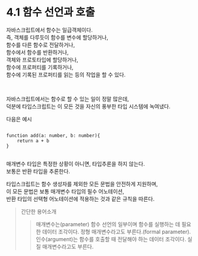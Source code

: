 # 4.1 함수 선언과 호출 

자바스크립트에서 함수는 일급객체이다.  
즉, 객체를 다루듯이 함수를 변수에 할당하거나,  
함수를 다른 함수로 전달하거나,  
함수에서 함수를 반환하거나,  
객체와 프로토타입에 할당하거나,  
함수에 프로퍼티를 기록하거나,  
함수에 기록된 프로퍼티를 읽는 등의 작업을 할 수 있다.  

<br>

자바스크립트에서는 함수로 할 수 있는 일이 정말 많은데,  
덕분에 타입스크립트는 이 모든 것을 자신의 풍부한 타입 시스템에 녹여냈다.  

다음은 예시  

<pre>
<code>
function add(a: number, b: number){
    return a + b 
}
</code>
</pre>

매개변수 타입은 특정한 상황이 아니면, 타입추론을 하지 않는다.  
보통은 반환 타입을 추론한다.  

타입스크립트는 함수 생성자를 제외한 모든 문법을 안전하게 지원하며,  
이 모든 문법은 보통 매개변수 타입의 필수 어노테이션,  
반환 타입의 선택형 어노테이션에 적용하는 것과 같은 규칙을 따른다.  

> 간단한 용어소개 
>> 매개변수는(parameter) 함수 선언의 일부이며 함수를 실행하는 데 필요한 데이터 조각이다.  정형 매개변수라고도 부른다.(formal parameter).
>> 인수(argument)는 함수를 호출할 때 전달해야 하는 데이터 조각이다. 실질 매개변수라고도 부른다.  

